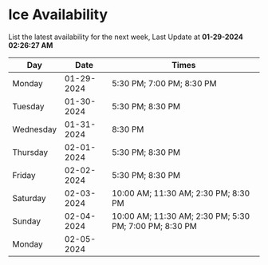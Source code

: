 # Ice Availability

List the latest availability for the next week, Last Update at **01-29-2024 02:26:27 AM**

| Day         | Date        | Times       |
| ----------- | ----------- | ----------- |
|Monday|01-29-2024|5:30 PM; 7:00 PM; 8:30 PM|
|Tuesday|01-30-2024|5:30 PM; 8:30 PM|
|Wednesday|01-31-2024|8:30 PM|
|Thursday|02-01-2024|5:30 PM; 8:30 PM|
|Friday|02-02-2024|5:30 PM; 8:30 PM|
|Saturday|02-03-2024|10:00 AM; 11:30 AM; 2:30 PM; 8:30 PM|
|Sunday|02-04-2024|10:00 AM; 11:30 AM; 2:30 PM; 5:30 PM; 7:00 PM; 8:30 PM|
|Monday|02-05-2024||
